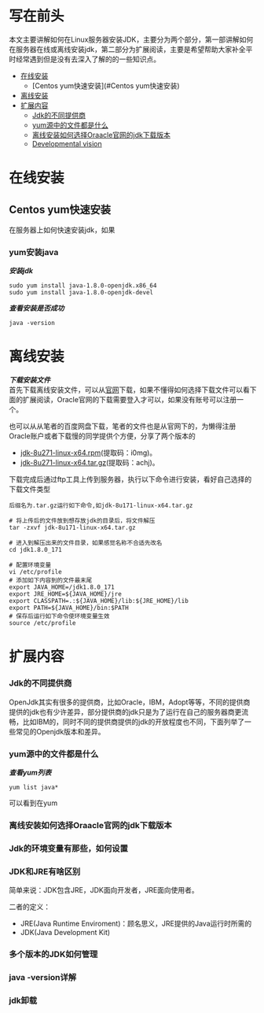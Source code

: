 # 写在前头
本文主要讲解如何在Linux服务器安装JDK，主要分为两个部分，第一部讲解如何在服务器在线或离线安装jdk，第二部分为扩展阅读，主要是希望帮助大家补全平时经常遇到但是没有去深入了解的的一些知识点。

- [在线安装](#在线安装)  
  - [Centos yum快速安装](#Centos yum快速安装)  
- [离线安装](#离线安装) 
- [扩展内容](#扩展内容)  
  - [Jdk的不同提供商](#Jdk的不同提供商) 
  - [yum源中的文件都是什么](#yum源中的文件都是什么) 
  - [离线安装如何选择Oraacle官网的jdk下载版本](#离线安装如何选择Oraacle官网的jdk下载版本)  
  - [Developmental vision](#developmental-vision) 

# 在线安装
## Centos yum快速安装
在服务器上如何快速安装jdk，如果
### yum安装java

***安装jdk***

```shell
sudo yum install java-1.8.0-openjdk.x86_64
sudo yum install java-1.8.0-openjdk-devel
```

***查看安装是否成功***

```shell
java -version
```

# 离线安装 

***下载安装文件***  
首先下载离线安装文件，可以从[官网](https://www.oracle.com/java/technologies/javase-downloads.html)下载，如果不懂得如何选择下载文件可以看下面的扩展阅读，Oracle官网的下载需要登入才可以，如果没有账号可以注册一个。  

也可以从从笔者的百度网盘下载，笔者的文件也是从官网下的，为懒得注册Oracle账户或者下载慢的同学提供个方便，分享了两个版本的
- [jdk-8u271-linux-x64.rpm](https://pan.baidu.com/s/1S-1gEGWWxiOefI9x8nueag)(提取码：i0mg)。
- [jdk-8u271-linux-x64.tar.gz](https://pan.baidu.com/s/1G97AlP9pZ7E3AiXh9m58ig)(提取码：achj)。

下载完成后通过ftp工具上传到服务器，执行以下命令进行安装，看好自己选择的下载文件类型

`后缀名为.tar.gz运行如下命令,如jdk-8u171-linux-x64.tar.gz`
```shell
# 将上传后的文件放到想存放jdk的目录后，将文件解压
tar -zxvf jdk-8u171-linux-x64.tar.gz

# 进入到解压出来的文件目录，如果感觉名称不合适先改名
cd jdk1.8.0_171

# 配置环境变量
vi /etc/profile
# 添加如下内容到的文件最末尾
export JAVA_HOME=/jdk1.8.0_171
export JRE_HOME=${JAVA_HOME}/jre
export CLASSPATH=.:${JAVA_HOME}/lib:${JRE_HOME}/lib
export PATH=${JAVA_HOME}/bin:$PATH
# 保存后运行如下命令使环境变量生效
source /etc/profile
```

# 扩展内容

### Jdk的不同提供商

OpenJdk其实有很多的提供商，比如Oracle，IBM，Adopt等等，不同的提供商提供的jdk也有少许差异，部分提供商的jdk只是为了运行在自己的服务器商更流畅，比如IBM的，同时不同的提供商提供的jdk的开放程度也不同，下面列举了一些常见的Openjdk版本和差异。

<!-- todo 列表 -->

### yum源中的文件都是什么

***查看yum列表***

```shell
yum list java*
```

<!-- 截图 -->

可以看到在yum

### 离线安装如何选择Oraacle官网的jdk下载版本

### Jdk的环境变量有那些，如何设置

### JDK和JRE有啥区别
简单来说：JDK包含JRE，JDK面向开发者，JRE面向使用者。  

二者的定义：
- JRE(Java Runtime Enviroment)：顾名思义，JRE提供的Java运行时所需的
- JDK(Java Development Kit)
### 多个版本的JDK如何管理

### java -version详解

### jdk卸载